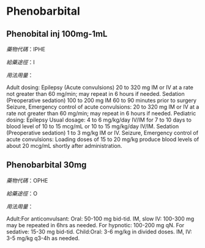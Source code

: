 # Phenobarbital

## Phenobital inj 100mg-1mL

*藥物代碼*：IPHE

*給藥途徑*：I

*用法用量*：

Adult dosing: 
Epilepsy (Acute convulsions) 20 to 320 mg IM or IV at a rate not greater than 60 mg/min; may repeat in 6 hours if needed.
Sedation (Preoperative sedation) 100 to 200 mg IM 60 to 90 minutes prior to surgery 
Seizure, Emergency control of acute convulsions: 20 to 320 mg IM or IV at a rate not greater than 60 mg/min; may repeat in 6 hours if needed.
Pediatric dosing: 
Epilepsy Usual dosage: 4 to 6 mg/kg/day IV/IM for 7 to 10 days to blood level of 10 to 15 mcg/mL or 10 to 15 mg/kg/day IV/IM.
Sedation (Preoperative sedation) 1 to 3 mg/kg IM or IV. 
Seizure, Emergency control of acute convulsions: Loading doses of 15 to 20 mg/kg produce blood levels of about 20 mcg/mL shortly after administration.

## Phenobarbital 30mg

*藥物代碼*：OPHE

*給藥途徑*：O

*用法用量*：

Adult:For anticonvulsant:
            Oral: 50-100 mg bid-tid.
            IM, slow IV: 100-300 mg may be repeated in 6hrs as needed.
        For hypnotic: 100-200 mg qN.
        For sedative: 15-30 mg bid-tid.
Child:Oral: 3-6 mg/kg in divided doses.
        IM, IV: 3-5 mg/kg q3-4h as needed.

